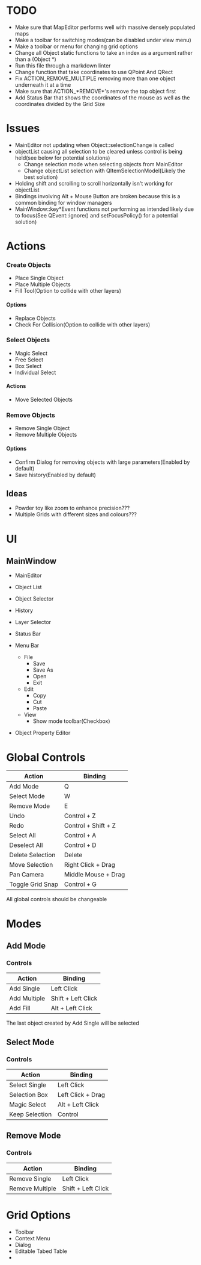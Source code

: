# TODO
- Make sure that MapEditor performs well with massive densely populated maps
- Make a toolbar for switching modes(can be disabled under view menu)
- Make a toolbar or menu for changing grid options
- Change all Object static functions to take an index as a argument rather than a (Object \*)
- Run this file through a markdown linter
- Change function that take coordinates to use QPoint And QRect
- Fix ACTION_REMOVE_MULTIPLE removing more than one object underneath it at a time
- Make sure that ACTION_\*REMOVE\*'s remove the top object first
- Add Status Bar that shows the coordinates of the mouse as well as the coordinates divided by the Grid Size


# Issues
- MainEditor not updating when Object::selectionChange is called
- objectList causing all selection to be cleared unless
  control is being held(see below for potential solutions)
	- Change selection mode when selecting objects from MainEditor
	- Change objectList selection with QItemSelectionModel(Likely the best solution)
- Holding shift and scrolling to scroll horizontally isn't working for objectList
- Bindings involving Alt + Mouse Button are broken because this is a common binding for window managers
- MainWindow::key\*Event functions not performing as intended likely due to focus(See QEvent::ignore() and setFocusPolicy() for a potential solution)


# Actions
### Create Objects
- Place Single Object
- Place Multiple Objects
- Fill Tool(Option to collide with other layers)

#### Options
- Replace Objects
- Check For Collision(Option to collide with other layers)

### Select Objects
- Magic Select
- Free Select
- Box Select
- Individual Select

#### Actions
- Move Selected Objects

### Remove Objects
- Remove Single Object
- Remove Multiple Objects

#### Options
- Confirm Dialog for removing objects with large parameters(Enabled by default)
- Save history(Enabled by default)

## Ideas
- Powder toy like zoom to enhance precision???
- Multiple Grids with different sizes and colours???

# UI
## MainWindow
- MainEditor
- Object List
- Object Selector
- History
- Layer Selector
- Status Bar
- Menu Bar
	- File
		- Save
		- Save As
		- Open
		- Exit
	- Edit
		- Copy
		- Cut
		- Paste
	- View
		- Show mode toolbar(Checkbox)
		
- Object Property Editor


# Global Controls
| Action           | Binding             |
| ---------------- | ------------------- |
| Add Mode         | Q                   | Done
| Select Mode      | W                   | Done
| Remove Mode      | E                   | Done
| Undo             | Control + Z         |
| Redo             | Control + Shift + Z |
| Select All       | Control + A         | Done
| Deselect All     | Control + D         | Done
| Delete Selection | Delete              | Done
| Move Selection   | Right Click + Drag  | (what about context menus???)
| Pan Camera       | Middle Mouse + Drag |
| Toggle Grid Snap | Control + G         |

All global controls should be changeable



# Modes
## Add Mode
### Controls
| Action       | Binding              |
| ------------ | -------------------- |
| Add Single   | Left Click           | Done
| Add Multiple | Shift + Left Click   | Done(could be refined so that there are no gaps between placed objects no matter the speed)
| Add Fill     | Alt + Left Click     | (Needs to change, see issues)

The last object created by Add Single will be selected


## Select Mode
### Controls
| Action          | Binding             |
| --------------- | ------------------- |
| Select Single   | Left Click          | Done
| Selection Box   | Left Click + Drag   |
| Magic Select    | Alt + Left Click    | (Needs to change, see issues)
| Keep Selection  | Control             |


## Remove Mode
### Controls
| Action          | Binding            |
| --------------- | ------------------ |
| Remove Single   | Left Click         | Done
| Remove Multiple | Shift + Left Click | Done

# Grid Options
- Toolbar
- Context Menu
- Dialog
- Editable Tabed Table
- 